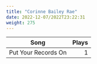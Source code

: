 ```yaml
---
title: "Corinne Bailey Rae"
date: 2022-12-07/2022T23:22:31
weight: 275
---
```




 Song | Plays 
----- | -----:
Put Your Records On | 1
